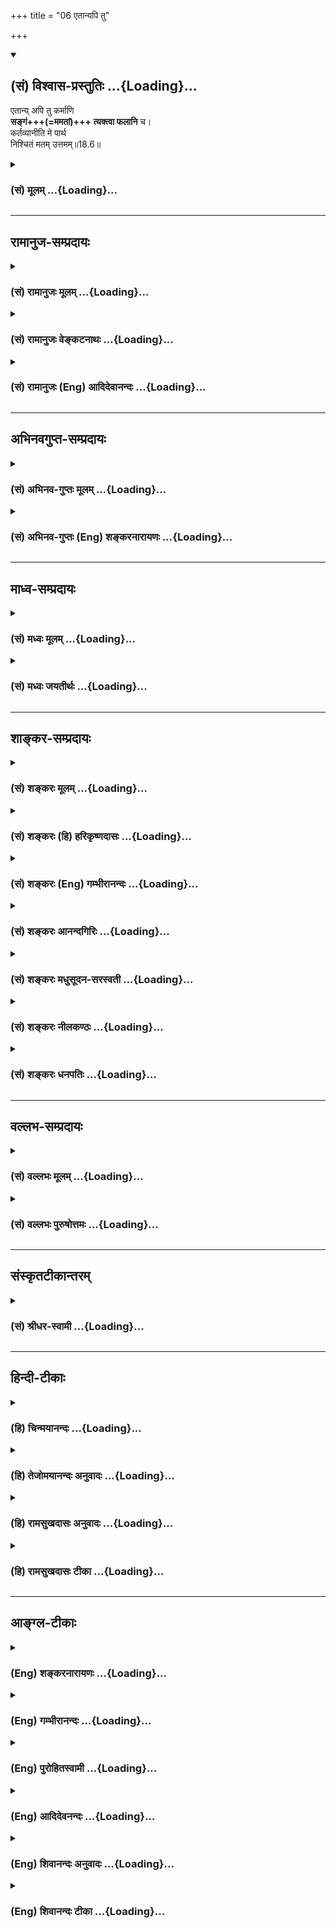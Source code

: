 +++
title = "06 एतान्यपि तु"

+++
<div class="js_include" newlevelforh1="2" title="(सं) विश्वास-प्रस्तुतिः" unfilled url="/purANam_vaiShNavam/mahAbhAratam/06-bhIShma-parva/03-bhagavad-gItA-parva/saMskRtam/vishvAsa-prastutiH/18_moxa-saMnyAsa-yogaH/06_etAnyapi_tu.md">
<details open><summary><h2>(सं) विश्वास-प्रस्तुतिः ...{Loading}...</h2></summary>

एतान्य् अपि तु कर्माणि  
**सङ्गं+++(=ममतां)+++ त्यक्त्वा फलानि** च।  
कर्तव्यानीति मे पार्थ  
निश्चितं मतम् उत्तमम्॥18.6॥
</details>
</div>
<div class="js_include collapsed" newlevelforh1="3" title="(सं) मूलम्" unfilled url="/purANam_vaiShNavam/mahAbhAratam/06-bhIShma-parva/03-bhagavad-gItA-parva/saMskRtam/mUlam/18_moxa-saMnyAsa-yogaH/06_etAnyapi_tu.md">
<details><summary><h3>(सं) मूलम् ...{Loading}...</h3></summary>

एतान्यपि तु कर्माणि सङ्गं त्यक्त्वा फलानि च।  
कर्तव्यानीति मे पार्थ निश्चितं मतमुत्तमम्।।18.6।।
</details>
</div>


_________________
## रामानुज-सम्प्रदायः
<div class="js_include collapsed" newlevelforh1="3" title="(सं) रामानुजः मूलम्" unfilled url="/purANam_vaiShNavam/mahAbhAratam/06-bhIShma-parva/03-bhagavad-gItA-parva/saMskRtam/rAmAnujaH/mUlam/18_moxa-saMnyAsa-yogaH/06_etAnyapi_tu.md">
<details><summary><h3>(सं) रामानुजः मूलम् ...{Loading}...</h3></summary>

।।18.6।। यस्मात् मनीषिणां यज्ञदानतपःप्रभृतीनि पावनानि; तस्माद् उपासनवद्
**एतानि अपि** यज्ञादीनि **कर्माणि** मदाराधनरूपाणि **सङ्गं** कर्मणि ममतां
**फलानि च त्यक्त्वा** अहरह आप्रयाणाद् उपासननिर्वृत्तये मुमुक्षुणा
**कर्तव्यानि इति** मम **निश्चितम् उत्तमं मतम्।**

</details>
</div>
<div class="js_include collapsed" newlevelforh1="3" title="(सं) रामानुजः वेङ्कटनाथः" unfilled url="/purANam_vaiShNavam/mahAbhAratam/06-bhIShma-parva/03-bhagavad-gItA-parva/saMskRtam/rAmAnujaH/venkaTanAthaH/18_moxa-saMnyAsa-yogaH/06_etAnyapi_tu.md">
<details><summary><h3>(सं) रामानुजः वेङ्कटनाथः ...{Loading}...</h3></summary>

  
  
।।18.6।। एवं पावनत्वोक्त्यात्याज्यं दोषवत् \[18।3\] इति पक्षः
प्रतिक्षिप्तः। निश्चयं श्रृणु \[18।4\] इत्यादिनोक्त एवार्थःएतान्यपि इति
श्लोकेन निर्दोषत्वाध्यवसायार्थं निगमनात्मना दृढीक्रियत इत्यपुनरुक्तिः।
हेतुसाध्यभावेन पूर्वोत्तरग्रन्थौ सङ्गमयतियस्मादिति।
मनीषिशब्दसूचितोपासनसमानयोगक्षेमताद्योतनाय अपिशब्द इत्याह --
उपासनवदेतान्यपीति। परमात्मप्रीतिद्वारा कर्मणां
पावनत्वादिसिद्ध्यर्थमाहमदाराधनरूपाणीति। सङ्गशब्दस्य फलत्यागोक्त्या
पुनरुक्तिं परिहरतिकर्मणि ममतामिति। निश्चितमिति -- नात्र पुनस्त्वया
संशयितव्यमिति भावः। उत्तममिति -- असर्वज्ञानामन्येषामेतद्विरुद्धं
स्वरूपत्यागादिमतं सर्वमधमत्वादनादरणीयमिति भावः।  
  

</details>
</div>
<div class="js_include collapsed" newlevelforh1="3" title="(सं) रामानुजः (Eng) आदिदेवानन्दः" unfilled url="/purANam_vaiShNavam/mahAbhAratam/06-bhIShma-parva/03-bhagavad-gItA-parva/saMskRtam/rAmAnujaH/english/AdidevAnandaH/18_moxa-saMnyAsa-yogaH/06_etAnyapi_tu.md">
<details><summary><h3>(सं) रामानुजः (Eng) आदिदेवानन्दः ...{Loading}...</h3></summary>

18.6 Since sacrifices, gifts, austerities etc., are the means for the
purification of the wise, therefore, it is My decided and final view
that they should be performed as a part of my worship until one's death,
renouncing attachment, viz., possessiveness towards actions and their
fruits.

</details>
</div>


_________________
## अभिनवगुप्त-सम्प्रदायः
<div class="js_include collapsed" newlevelforh1="3" title="(सं) अभिनव-गुप्तः मूलम्" unfilled url="/purANam_vaiShNavam/mahAbhAratam/06-bhIShma-parva/03-bhagavad-gItA-parva/saMskRtam/abhinava-guptaH/mUlam/18_moxa-saMnyAsa-yogaH/06_etAnyapi_tu.md">
<details><summary><h3>(सं) अभिनव-गुप्तः मूलम् ...{Loading}...</h3></summary>

।।18.4 -- 18.11।। तदत्रैव विशेषनिर्णयाय मतान्युपन्यस्यति -- त्याज्यमिति।
दोषवत् हिंसादिमत्त्वात् +++(S हिंसादित्त्वात ;N हिंसादिसत्त्वात् )+++
पापयुक्तम्। तत् कर्म,+++(S;;N substitutes फलं for कर्म )+++ त्याज्यम्; न
सर्वं शुभफलम् इति केचित् त्यागे विशेषं मन्यन्ते साङ्ख्यगृह्या इव। अन्ये
तु मीमांसककञ्चुकानुप्रविष्टाः +++(K मीमांसाकंचुक -- )+++ -- क्रत्वर्थोऽहि
शास्त्रादवगम्यते +++(S. IV; i; 2 )+++ इति। तथातस्माद्या वैदिकी हिंसा -- +++(SV.
I; i; 2; verse 23 )+++इत्यादिनयेन इतिकर्तव्यतांशभागिनी हिंसा +++(S;;N omit
हिंसा )+++ हिंसैव न भवति। न हिंस्यात् इति सामान्यशास्त्रस्य तत्र बाधनात्
श्येनाद्येव तु ( श्येन द्येव न तु ) हिंसा। फलांशे भावनायाश्च
प्रत्ययोऽनुविधायकः +++(SV; I; i; 2; verse 222 )+++ इति। अ \[ तोऽ \] न्यान्
हिंसादियोगिनोऽपि न त्यजेत्। शास्त्रैकशरणकार्याकार्यविभागाः पण्डिता इति
मन्यन्ते।।3।। निश्चयमित्यादि अभिधीयते इत्यन्तम्। तत्र त्वयं निश्चयः --
प्राग्लक्षितगुणस्वरूपवैचित्र्यात् त्यागस्यैव सत्त्वरजस्तमोमय्या
चित्तवृत्त्या क्रियमाणस्य तद्विशिष्टस्वभावावभासित \[ त्वात् \]
वस्तुस्थित्या त्यागो नाम परब्रह्मविदां +++(; N परमब्रह्म -- )+++
सिद्ध्यसिद्ध्यादिषु समतया रागद्वेषपरिहारेण फलप्रेप्साविरहेण (
फलप्रेक्षा) कर्मणां निर्वर्त्तनम्। अत एव आह -- राजसं तामसं च त्यागं
कृत्वा न कश्चित् ( न किंचित् ) \[ त्याग \] फलसंबन्धः; इति। सात्त्विकस्य
तु त्यागात् ( त्यागस्य )। शास्त्रार्थपालनात्मकं फलम्।
त्यक्तगुणग्रामग्रहस्य पुनर्मुनेः सत्यतः त्यागवाचो युक्तिरुपपत्तिमती।

</details>
</div>
<div class="js_include collapsed" newlevelforh1="3" title="(सं) अभिनव-गुप्तः (Eng) शङ्करनारायणः" unfilled url="/purANam_vaiShNavam/mahAbhAratam/06-bhIShma-parva/03-bhagavad-gItA-parva/saMskRtam/abhinava-guptaH/english/shankaranArAyaNaH/18_moxa-saMnyAsa-yogaH/06_etAnyapi_tu.md">
<details><summary><h3>(सं) अभिनव-गुप्तः (Eng) शङ्करनारायणः ...{Loading}...</h3></summary>

18.6 See Comment under 18.11

</details>
</div>


_________________
## माध्व-सम्प्रदायः
<div class="js_include collapsed" newlevelforh1="3" title="(सं) मध्वः मूलम्" unfilled url="/purANam_vaiShNavam/mahAbhAratam/06-bhIShma-parva/03-bhagavad-gItA-parva/saMskRtam/madhvaH/mUlam/18_moxa-saMnyAsa-yogaH/06_etAnyapi_tu.md">
<details><summary><h3>(सं) मध्वः मूलम् ...{Loading}...</h3></summary>

।।18.6।। Sri Madhvacharya did not comment on this sloka.,

</details>
</div>
<div class="js_include collapsed" newlevelforh1="3" title="(सं) मध्वः जयतीर्थः" unfilled url="/purANam_vaiShNavam/mahAbhAratam/06-bhIShma-parva/03-bhagavad-gItA-parva/saMskRtam/madhvaH/jayatIrthaH/18_moxa-saMnyAsa-yogaH/06_etAnyapi_tu.md">
<details><summary><h3>(सं) मध्वः जयतीर्थः ...{Loading}...</h3></summary>

।।18.6।। Sri Jayatirtha did not comment on this sloka.  
  

</details>
</div>


_________________
## शाङ्कर-सम्प्रदायः
<div class="js_include collapsed" newlevelforh1="3" title="(सं) शङ्करः मूलम्" unfilled url="/purANam_vaiShNavam/mahAbhAratam/06-bhIShma-parva/03-bhagavad-gItA-parva/saMskRtam/shankaraH/mUlam/18_moxa-saMnyAsa-yogaH/06_etAnyapi_tu.md">
<details><summary><h3>(सं) शङ्करः मूलम् ...{Loading}...</h3></summary>

।।18.6।। --,**एतान्यपि तु कर्माणि** यज्ञदानतपांसि पावनानि उक्तानि सङ्गम्
आसक्तिं तेषु **त्यक्त्वा फलानि च** तेषां परित्यज्य **कर्तव्यानि**
**इति** अनुष्ठेयानि इति **मे** मम **निश्चितं मतम् उत्तमम्**।।  
  
निश्चयं शृणु मे तत्र (गीता 18।4) इति प्रतिज्ञाय; पावनत्वं च हेतुम्
उक्त्वा; एतान्यपि कर्माणि कर्तव्यानि इत्येतत् निश्चितं मतमुत्तमम् इति
प्रतिज्ञातार्थोपसंहार एव; न अपूर्वार्थं वचनम्; एतान्यपि इति
प्रकृतसंनिकृष्टार्थत्वोपपत्तेः। सासङ्गस्य फलार्थिनः बन्धहेतवः एतान्यपि
कर्माणि मुमुक्षोः कर्तव्यानि इति अपिशब्दस्य अर्थः। न तु अन्यानि कर्माणि
अपेक्ष्य एतान्यपि इति उच्यते।।  
  
अन्ये तु वर्णयन्ति -- नित्यानां कर्मणां फलाभावात् सङ्गं त्यक्त्वा फलानि
च इति न उपपद्यते। अतः एतान्यपि इति यानि काम्यानि कर्माणि नित्येभ्यः
अन्यानि; एतानि अपि कर्तव्यानि; किमुत यज्ञदानतपांसि नित्यानि इति। तत्
असत्; नित्यानामपि कर्मणाम् इह फलवत्त्वस्य उपपादितत्वात् यज्ञो दानं
तपश्चैव पावनानि (गीता 18।5) इत्यादिना वचनेन। नित्यान्यपि कर्माणि
बन्धहेतुत्वाशङ्कया जिहासोः मुमुक्षोः कुतः काम्येषु प्रसङ्गः दूरेण ह्यवरं
कर्म (गीता 2।49) इति च निन्दितत्वात्; यज्ञार्थात् कर्मणोऽन्यत्र (गीता
3।9) इति च काम्यकर्मणां बन्धहेतुत्वस्य निश्चितत्वात्; त्रैगुण्यविषया
वेदाः (गीता 2।45) त्रैविद्या मां सोमपाः (गीता 9।19) क्षीणे पुण्ये
मर्त्यलोकं विशन्ति (गीता 9।21) इति च; दूरव्यवहितत्वाच्च; न काम्येषु
एतान्यपि इति व्यपदेशः।। तस्मात् अज्ञस्य अधिकृतस्य मुमुक्षोः --,

</details>
</div>
<div class="js_include collapsed" newlevelforh1="3" title="(सं) शङ्करः (हि) हरिकृष्णदासः" unfilled url="/purANam_vaiShNavam/mahAbhAratam/06-bhIShma-parva/03-bhagavad-gItA-parva/saMskRtam/shankaraH/hindI/harikRShNadAsaH/18_moxa-saMnyAsa-yogaH/06_etAnyapi_tu.md">
<details><summary><h3>(सं) शङ्करः (हि) हरिकृष्णदासः ...{Loading}...</h3></summary>

।।18.6।। जो पवित्र करनेवाले बतलाये गये हैं; ऐसे ये यज्ञ; दान और तपरूप
कर्म भी तद्विषयक आसक्ति और फलका त्याग करके ही किये जाने चाहिये; अर्थात्
आसक्ति और फलके त्यागपूर्वक ही इनका अनुष्ठान करना उचित है। यह मेरा निश्चय
किया हुआ उत्तम मत है। इस विषयमें मेरा निश्चय सुन इस प्रकार प्रतिज्ञा
करके और ( उनकी कर्तव्यतामें ) पावनत्वरूप हेतु बतलाकर जो ऐसा कहना है कि;
ये कर्म किये जाने चाहिये यह मेरा निश्चित उत्तम मत है यह प्रतिज्ञा किये
हुए विषयका उपसंहार ही है; किसी अपूर्व विषयका वर्णन नहीं है क्योंकि एतानि
शब्दका आशय प्रकरणमें अत्यन्त निकटवर्ती विषयको ही लक्ष्य कराना होता है।
आसक्तियुक्त और फलेच्छुक मनुष्योंके लिये यद्यपि ये ( यज्ञ; दान और तपरूप )
कर्म बन्धनके कारण हैं; तो भी मुमुक्षुको ( फलआसक्तिसे रहित होकर ) करने
चाहिये; यही अपि शब्दका अभिप्राय है। यहाँ,( यज्ञ; दान और तपसे अतिरिक्त )
अन्य ( काम्य ) कर्मोंको लक्ष्य करके एतानि के साथ अपि शब्दका,प्रयोग नहीं
है। कुछ अन्य टीकाकार कहते हैं कि नित्यकर्मोंके फलका अभाव होनेके कारण
उनको फल और आसक्ति छोड़कर कर्तव्य बतलाना नहीं बन सकता; ( अतः ) एतान्यपि
इस पदका अभिप्राय यह है कि जो नित्यकर्मोंसे अतिरिक्त काम्य कर्म है वे भी
करने चाहिये; फिर यज्ञ; दान और तपरूप नित्यकर्मोंके विषयमें तो कहना ही
क्या है। यह अर्थ ( करना ) ठीक नहीं क्योंकि यज्ञो दानं तपश्चैव पावनानि
इत्यादि वचनोंसे नित्यकर्मोंका भी फल होता है यह सिद्ध किया गया है।
नित्यकर्मोंको भी बन्धनकारक होनेकी आशङ्कासे छोड़नेकी इच्छा रखनेवाले
मुमुक्षुकी प्रवृत्ति काम्यकर्मोंमें कैसे हो सकती है इसके सिवा सकाम कर्म
अत्यन्त निकृष्ट हैं इस कथनमें काम्यकर्मोंकी निन्दा की जानेके कारण
और,यथार्थ कर्मके अतिरिक्त अन्य कर्म बन्धन कारक हैं इस कथनसे काम्यकर्म
बन्धनकारक माने जानेके कारण; एवं वेद त्रिगुणात्मक (संसार) को विषय
करनेवाले हैं तीनों वेदोंको जाननेवाले सोमरस पीनेवाले पुण्य क्षीण होनेपर
मृत्युलोकमें आ जाते हैं ऐसा कहा जानेके कारण और साथ ही काम्यकर्मोंका विषय
बहुत दूर व्यवधानयुक्त होनेके कारण भी ( यह सिद्ध होता है कि ) एतान्यपि यह
कथन काम्यकर्मोंके विषयमें नहीं है।

</details>
</div>
<div class="js_include collapsed" newlevelforh1="3" title="(सं) शङ्करः (Eng) गम्भीरानन्दः" unfilled url="/purANam_vaiShNavam/mahAbhAratam/06-bhIShma-parva/03-bhagavad-gItA-parva/saMskRtam/shankaraH/english/gambhIrAnandaH/18_moxa-saMnyAsa-yogaH/06_etAnyapi_tu.md">
<details><summary><h3>(सं) शङ्करः (Eng) गम्भीरानन्दः ...{Loading}...</h3></summary>

18.6 Tu, but; api, even; etani, these; karmani, actions, viz sacrifice,
charity and austerity, which have been spoken of as purifiers;
kartavyani, have to be undertaken; tyaktva, by renouncing; sangam,
attachment to them; and by giving up (hankering for) their phalani,
results. Iti, this; is me, My; niscitam, firm; and uttamam, best; matam,
conculsion. Having promised, 'hear from Me the firm conclusion regarding
that (tyaga)' (4) and also adduced the reason that they are purifiers,
the utterance, 'Even these actions have to be performed. This is the
firm and best conclusion', is only by way of concluding the promised
subject-matter; this sentence does not introduce a fresh topic. For it
stands to reason that the phrase 'even these' refers to some immediate
topic under discussion. The implication of the word api (even) is: 'Even
these acts, which are causes of bondage to one who has attachment and
who hankers after their results, have to be undertaken by a seeker of
Liberation.' But the phrase 'even these' is not used in relation to
other acts. Others explain (thus): Since the nityakarmas have no
results, therefore (in their case) it is illogical to say, 'by giving up
attachment and (hankering for their) results'. The meaning of the phrase
etani api (even these) is that, 'even these rites and duties, which are
undertaken for desired results and are different from the nityakarmas,
have to be undertaken. What to speak of the nityakarmas like sacrifice,
charity and austerity!' (Reply:) This is wrong since it has been
established by the text, 'sacrifice, charity and austerity are verily
the purifiers,' that even the nityakarmas have results. For a seeker of
Liberation who wants to give up even the nityakarmas from fear of their
being causes of bondage, how can there be any association with actions
done for desired results; Moreover, the phrase etani api cannot apply to
actions done for desired results (kamyakarmas), since they have been
denigrated in, '৷৷.indeed, actions is ite inferior' (2.49), and in,
'৷৷.by actions other than that action meant for God' (3.9), and since,
on the strength of the texts \[Which support the two earlier
arguments.\], 'the Vedas have the three alities as their object' (2.45),
'Those who are versed in the Vedas, who are drinkers of Soma,৷৷.(pray
for the heavenly goal by worshipping) Me' (9.20), and 'they enter into
the human world on the exhaustion of their merit' (9.21), it has been
definitely stated that actions done for desired results are causes of
bondage; and also because they are far removed from the context.

</details>
</div>
<div class="js_include collapsed" newlevelforh1="3" title="(सं) शङ्करः आनन्दगिरिः" unfilled url="/purANam_vaiShNavam/mahAbhAratam/06-bhIShma-parva/03-bhagavad-gItA-parva/saMskRtam/shankaraH/AnandagiriH/18_moxa-saMnyAsa-yogaH/06_etAnyapi_tu.md">
<details><summary><h3>(सं) शङ्करः आनन्दगिरिः ...{Loading}...</h3></summary>

।।18.6।। प्रतिज्ञातमर्थमुपसंहरति -- **एतान्यपीति।** उपसंहारश्लोकाक्षराणि
व्याकरोति -- **एतानीत्यादिना।** अक्षरार्थमुक्त्वा तात्पर्यार्थमाह --
**निश्चयमिति।** प्रकृतार्थोपसंहारे गमकमाह -- **एतान्यपीति।** अपिशब्दस्य
विवक्षितमर्थं दर्शयति -- **सासङ्गस्येति।** व्यावर्त्यं कीर्तयति --
**नत्विति।** एतान्यपीत्यादिवाक्यं न नित्यकर्मविषयमिति मतमुपन्यस्यति --
**अन्य इति।** न चेदिदं नित्यकर्मविषयं किंविषयं तर्हीत्याशङ्क्य
वाक्यमवतार्य व्याकरोति -- **एतानीत्यादिना।** नित्यानामफलत्वमुपेत्य
यच्चोद्यं तदयुक्तमिति दूषयति -- **तदसदिति।** यत्तु काम्यान्यपि
कर्तव्यानीति तन्निरस्यति -- **नित्यान्यपीति।** किञ्च काम्यानां भगवता
निन्दितत्वान्न तेषु मुमुक्षोरनुष्ठानमित्याह -- **दूरेणेति।** किञ्च
मुमुक्षोरपेक्षितमोक्षापेक्षया विरुद्धफलत्वात्काम्यकर्मणां न तेषु
तस्यानुष्ठानमित्याह -- **यज्ञार्थादिति।** काम्यानां बन्धहेतुत्वं
निश्चितमित्यत्रैव पूर्वोत्तरवाक्यानुकूल्यं दर्शयति -- **त्रैगुण्येति।**
किञ्च पूर्वश्लोके यज्ञादिनित्यकर्मणां प्रकृतत्वादेतच्छब्देन
संनिहितवाचिना परामर्शात्काम्यकर्मणां चकाम्यानां कर्मणाम् इति व्यवहितानां
संनिहितपरामर्शकैतच्छब्दाविषयत्वान्न काम्यकर्माण्येतान्यपीति
व्यपदेशमर्हतीत्याह -- **दूरेति।**

</details>
</div>
<div class="js_include collapsed" newlevelforh1="3" title="(सं) शङ्करः मधुसूदन-सरस्वती" unfilled url="/purANam_vaiShNavam/mahAbhAratam/06-bhIShma-parva/03-bhagavad-gItA-parva/saMskRtam/shankaraH/madhusUdana-sarasvatI/18_moxa-saMnyAsa-yogaH/06_etAnyapi_tu.md">
<details><summary><h3>(सं) शङ्करः मधुसूदन-सरस्वती ...{Loading}...</h3></summary>

।।18.6।। यदि यज्ञदानतपसामन्तःकरणशोधने सामर्थ्यमस्ति तर्हि फलाभिसन्धिना
कृतान्यपि तानि तच्छोधकानि भवष्यन्ति कृतं फलाभिसन्धित्यागेनेत्यत आह --
एतान्यपीति। तुशब्दः शङ्कानिराकरणार्थः। यद्यपि काम्यान्यपि शुद्धिमादधति
धर्मस्वाभाव्यात्तथापि सा तत्फलभोगोपयोगिन्येव न ज्ञानोपयोगिनी। तदुक्तं
वार्तिककृद्भिःकाम्येऽपि शुद्धिरस्त्येव भोगसिद्ध्यर्थमेव सा।
विड्वराहादिदेहेन न ह्यैन्द्रं भुज्यते फलं इति। ज्ञानोपयोगिनीं तु
शुद्धिमादधति यानि यानि यज्ञादीनि कर्माणि एतानि फलाभिसन्धिपूर्वकत्वेन
बन्धनहेतुभूतान्यपि मुमुक्षुभिः सङ्गमहमेवं करोमीति कर्तृत्वाभिनिवेशं
फलानि चाभिसन्धीयमानानि त्यक्त्वाऽन्तःकरणशुद्धये कर्तव्यानीति मे मम
निश्चितम्। अतएव हे पार्थ; कर्माधिकृतैः कर्माणि त्याज्यानि न त्याज्यानि
वेति द्वयोर्मतयोर्न त्याज्यानीति मम निश्चितं मतमुत्तमं श्रेष्ठम्।
यदुक्तं निश्चयं शृणु मे तत्रेति सोऽयं निश्चय
उपसंहृतःभगवत्पूज्यपादानामभिप्रायोऽयमीरितः। अनिष्णाततया भाष्ये दुरापो
मन्दबुद्धिभिः।

</details>
</div>
<div class="js_include collapsed" newlevelforh1="3" title="(सं) शङ्करः नीलकण्ठः" unfilled url="/purANam_vaiShNavam/mahAbhAratam/06-bhIShma-parva/03-bhagavad-gItA-parva/saMskRtam/shankaraH/nIlakaNThaH/18_moxa-saMnyAsa-yogaH/06_etAnyapi_tu.md">
<details><summary><h3>(सं) शङ्करः नीलकण्ठः ...{Loading}...</h3></summary>

।।18.6।। एवमत्यागपक्षमुक्त्वा औत्सुक्यात्प्रथमं स्वाभिमतं
त्यागात्यागसमुच्चयपक्षं दर्शयति -- **एतानीति।** तुशब्दः
पूर्वोपन्यस्तात्पक्षाद्वैलक्षण्यं दर्शयति। अपिशब्द एवशब्दार्थः। एतान्येव
कर्माणि यज्ञदानतपांसि संङ्गं त्यक्त्वा अहमेतेषां कर्ता मयावश्यमेतानि
कर्तव्यानीत्यभिमानं वयोवर्णाद्यध्यासनिमित्तं त्यक्त्वा एतैः कृतैरहं
स्वर्गं वा चित्तशुद्धिं वा ज्ञानं वा प्राप्स्यामीति फलानि च त्यक्त्वा;
चकारादेषामकरणे मम प्रत्यवायो भविष्यतीत्येतमप्यभिसन्धिं त्यक्त्वा
ब्रह्मनिष्ठेनेवासङ्गस्वभावेन पुरुषेण कर्तव्यानीति एवं प्रकारं मे मम मतम्
उत्तमं पूर्वमताच्छ्रेष्ठम्। तत्र हि कर्तृत्वाभिमानरूपेण सङ्गेन
प्रत्यवायोत्पादभयाच्च कर्मानुष्ठानं विहितम्। अत्र तु
तदभावादसङ्गत्वाद्यंशेन कर्मणां त्यागः स्वरूपेणात्याग इति भेदः।

</details>
</div>
<div class="js_include collapsed" newlevelforh1="3" title="(सं) शङ्करः धनपतिः" unfilled url="/purANam_vaiShNavam/mahAbhAratam/06-bhIShma-parva/03-bhagavad-gItA-parva/saMskRtam/shankaraH/dhanapatiH/18_moxa-saMnyAsa-yogaH/06_etAnyapi_tu.md">
<details><summary><h3>(सं) शङ्करः धनपतिः ...{Loading}...</h3></summary>

।।18.6।। प्रतिज्ञातमर्थपसंहरति। एतानि यज्ञदानतपांसि ससङ्गस्य फलार्थिनो
बन्धहेतवोऽपि कर्माणि मुमुक्षुभिः सङ्गं कर्तृत्वाभिनिवेशं फलानि च
त्यक्त्वा परित्यज्य चित्तशुद्ध्यर्थ कर्तव्यानीत्येतन्निश्चितं मम
परमेश्वरस्य वासुदेवस्य मतम्। यतो ममेदं निश्चितमत उत्तमं सर्वोत्कृष्टम्।
उत्तमत्वान्मम निश्चितमितिव वा। त्वया तु मत्संबन्धिना मदीयं निश्चितं
मतमेवोपादेयमिति सूचनाय संबोधनं पार्थेति। यत्तु अपिशब्द एवशब्दार्थ इति
भाष्यविरुद्धं अन्ये वर्णयन्ति तन्नादर्तव्यम्। सति संभवे
स्वार्थत्यागस्यान्याय्यत्वात्।

</details>
</div>


_________________
## वल्लभ-सम्प्रदायः
<div class="js_include collapsed" newlevelforh1="3" title="(सं) वल्लभः मूलम्" unfilled url="/purANam_vaiShNavam/mahAbhAratam/06-bhIShma-parva/03-bhagavad-gItA-parva/saMskRtam/vallabhaH/mUlam/18_moxa-saMnyAsa-yogaH/06_etAnyapi_tu.md">
<details><summary><h3>(सं) वल्लभः मूलम् ...{Loading}...</h3></summary>

।।18.6।। एवं ब्रह्मवादिनां कर्तव्यत्वे प्राप्तेऽपि तु परन्तु सङ्गं
स्वकर्तृत्वाभिनिवेशं गुणमयरोचनार्थानि फलानि चोक्तविधया त्यक्त्वा
कर्तव्यानीति विचक्षणाभिमतं निश्चितं मे मतम्। उत्तमं
चैतत्सर्वमतेष्वित्याह उत्तममिति।  
  

</details>
</div>
<div class="js_include collapsed" newlevelforh1="3" title="(सं) वल्लभः पुरुषोत्तमः" unfilled url="/purANam_vaiShNavam/mahAbhAratam/06-bhIShma-parva/03-bhagavad-gItA-parva/saMskRtam/vallabhaH/puruShottamaH/18_moxa-saMnyAsa-yogaH/06_etAnyapi_tu.md">
<details><summary><h3>(सं) वल्लभः पुरुषोत्तमः ...{Loading}...</h3></summary>

  
  
।।18.6।। यथा कृतानि पावनानि भवन्ति तथाऽऽह -- एतानीति। तु पुनः
पावनार्थकान्यपि एतानि यज्ञादीनि कर्माणि -- सङ्गं तदभिनिवेशं; च पुनः
फलानि स्वर्गसुखादीनि (त्यक्त्वा) मदाज्ञात्वेन कर्त्तव्यानि इति मे
निश्चितं पूर्वोक्तमतेषु उत्तमं मतम्।  
  

</details>
</div>


_________________
## संस्कृतटीकान्तरम्
<div class="js_include collapsed" newlevelforh1="3" title="(सं) श्रीधर-स्वामी" unfilled url="/purANam_vaiShNavam/mahAbhAratam/06-bhIShma-parva/03-bhagavad-gItA-parva/saMskRtam/shrIdhara-svAmI/18_moxa-saMnyAsa-yogaH/06_etAnyapi_tu.md">
<details><summary><h3>(सं) श्रीधर-स्वामी ...{Loading}...</h3></summary>

।।18.6।। येन प्रकारेण कृतान्येतानि पावनानि भवन्ति तं प्रकारं दर्शयन्नाह
**-- एतानीति।** यानि यज्ञादिकर्माणि मया पावनानीत्युक्तं एतान्येव
कर्तव्यानि। कथम्। सङ्गं कर्तृत्वाभिनिवेशं त्यक्त्वा केवलमीश्वराराधनतया
कर्तव्यानीति फलानि च त्यक्त्वा कर्तव्यानीति च निश्चितं मे मम मतम्। अत
एवोत्तमम्।

</details>
</div>


_________________
## हिन्दी-टीकाः
<div class="js_include collapsed" newlevelforh1="3" title="(हि) चिन्मयानन्दः" unfilled url="/purANam_vaiShNavam/mahAbhAratam/06-bhIShma-parva/03-bhagavad-gItA-parva/hindI/chinmayAnandaH/18_moxa-saMnyAsa-yogaH/06_etAnyapi_tu.md">
<details><summary><h3>(हि) चिन्मयानन्दः ...{Loading}...</h3></summary>

।।18.6।। इन यज्ञ; दान और तपरूप कर्मों का भी पालन करना चाहिए। सम्पूर्ण
गीता में संग अर्थात् आसक्ति शब्द का प्रयोग अनेक स्थलों पर हुआ है; जिसका
अपना एक विशेष अर्थ है। यह शब्द; कर्तृत्वाभिमानी जीव का अपने कर्मफल के
साथ संबंध बताने वाला है। उदाहरणार्थ; नव विवाहित दम्पत्ति को पुत्र की
इच्छा होती है। यह सामान्य इच्छा है। परन्तु; यदि वे कहें; हमें पुत्र ही
चाहिए; पुत्री नहीं; तो उनका यह आग्रह संग या आसक्ति है। ऐसा आग्रह रखना
अविवेक का ही लक्षण है। आसक्ति से अभिभूत पुरुष अपने इष्टफल को प्राप्त करने
में अविवेकपूर्ण या आत्मघातक चिन्ताओं से ग्रस्त हो जाता है। फल प्राप्ति
के पूर्व ही उसके विषय में चिन्ता और व्याकुलता होने से मनुष्य की
कार्यकुशलता समाप्तप्राय हो जाती है। इसलिए भगवान् का उपदेश है कि यज्ञादिक
कर्म भी फलासक्ति के बिना करने चाहिए। यह भगवान् श्रीकृष्ण का अपना मत है।
इसका अर्थ यह नहीं हुआ कि उनका यह सर्वथा मौलिक मत है। वेदों में भी
निष्काम कर्म के सिद्धांत का प्रतिपादन किया गया है। कर्मयोग के जीवन को
अपनाने से अन्तकरण की शुद्धि के द्वारा मनुष्य अपने नित्य शुद्धबुद्ध मुक्त
स्वरूप का साक्षात्कार कर सकता है। भगवान् श्रीकृष्ण अर्जुन को स्नेहपूर्वक
पार्थ कहकर सम्बोधित करते हैं; जो निकट का संबंध बताने वाला नाम है। भगवान्
चाहते हैं कि अर्जुन इसी जीवन पद्धति का,अवलम्बन करे। यज्ञादि कर्मों की
कर्तव्यता को दर्शाने के पश्चात्; भगवान् आगे कहते हैं

</details>
</div>
<div class="js_include collapsed" newlevelforh1="3" title="(हि) तेजोमयानन्दः अनुवादः" unfilled url="/purANam_vaiShNavam/mahAbhAratam/06-bhIShma-parva/03-bhagavad-gItA-parva/hindI/tejomayAnandaH/anuvAdaH/18_moxa-saMnyAsa-yogaH/06_etAnyapi_tu.md">
<details><summary><h3>(हि) तेजोमयानन्दः अनुवादः ...{Loading}...</h3></summary>

।।18.6।। हे पार्थ ! इन कर्मों को भी, फल और आसक्ति को त्यागकर करना चाहिए,
यह मेरा निश्चय किया हुआ उत्तम मत है।।

</details>
</div>
<div class="js_include collapsed" newlevelforh1="3" title="(हि) रामसुखदासः अनुवादः" unfilled url="/purANam_vaiShNavam/mahAbhAratam/06-bhIShma-parva/03-bhagavad-gItA-parva/hindI/rAmasukhadAsaH/anuvAdaH/18_moxa-saMnyAsa-yogaH/06_etAnyapi_tu.md">
<details><summary><h3>(हि) रामसुखदासः अनुवादः ...{Loading}...</h3></summary>

।।18.6।। हे पार्थ ! (पूर्वोक्त यज्ञ, दान और तप -- ) इन कर्मोंको तथा दूसरे
भी कर्मोंको आसक्ति और फलोंका त्याग करके करना चाहिये -- यह मेरा निश्चित
किया हुआ उत्तम मत है।

</details>
</div>
<div class="js_include collapsed" newlevelforh1="3" title="(हि) रामसुखदासः टीका" unfilled url="/purANam_vaiShNavam/mahAbhAratam/06-bhIShma-parva/03-bhagavad-gItA-parva/hindI/rAmasukhadAsaH/TIkA/18_moxa-saMnyAsa-yogaH/06_etAnyapi_tu.md">
<details><summary><h3>(हि) रामसुखदासः टीका ...{Loading}...</h3></summary>

।।18.6।।***व्याख्या --***  **एतान्यपि तु कर्माणि ৷৷. निश्चितं
मतमुत्तमम् --** यहाँ **एतानि** पदसे पूर्वश्लोकमें कहे यज्ञ; दान और तपरूप
कर्मोंकी तथा **अपि** पदसे शास्त्रविहित पठनपाठन; खेतीव्यापार आदि
जीविकासम्बन्धी कर्म शास्त्रकी मर्यादाके अनुसार खानापीना; उठनाबैठना;
सोनाजागना आदि शारीरिक कर्म और परिस्थितिके अनुसार सामने आये अवश्य
कर्तव्यकर्म -- इन सभी कर्मोंको लेना चाहिये। इन समस्त कर्मोंको आसक्ति और
फलेच्छाका त्याग करके जरूर करना चाहिये। अपनी कामना; ममता और आसक्तिका
त्याग करके कर्मोंको केवल प्राणिमात्रके हितके लिये करनेसे कर्मोंका प्रवाह
संसारके लिये और योग अपने लिये हो जाता है। परन्तु कर्मोंको अपने लिये
करनेसे कर्म बन्धनकारक हो जाते हैं -- अपने व्यक्तित्वको नष्ट नहीं होने
देते।  
  
गीतामें कहीं सङ्ग(आसक्ति) के त्यागकी बात आती है और कहीं कर्मोंके फलके
त्यागकी बात आती है। इस श्लोकमें सङ्ग और फल -- दोनोंके त्यागकी बात आयी
है। इसका तात्पर्य यह है कि गीतामें जहाँ सङ्गके त्यागकी बात कही है; वहाँ
उसके साथ फलके त्यागकी बात भी समझ लेनी चाहिये और जहाँ फलके त्यागकी बात
कही है; वहाँ उसके साथ सङ्गके त्यागकी बात भी समझ लेनी चाहिये। यहाँ
अर्जुनने त्यागके तत्त्वकी बात पूछी है अतः भगवान्ने त्यागका यह तत्त्व
बताया है कि सङ्ग (आसक्ति) और फल -- दोनोंका ही त्याग करना चाहिये; जिससे
साधकको यह जानकारी स्पष्ट हो जाय कि आसक्ति न तो कर्ममें रहनी चाहिये और न
फलमें ही रहनी चाहिये। आसक्ति न रहनेसे मन; बुद्धि; इन्द्रियाँ; शरीर आदि
कर्म करनेके औजारों(करणों)में तथा प्राप्त वस्तुओँमें ममता नहीं रहती (गीता
5। 11)।  
  
सङ्ग (आसक्ति या सम्बन्ध) सूक्ष्म होता है और फलेच्छा स्थूल होती है। सङ्ग
या आसक्तिकी सूक्ष्मता वहाँतक है; जहाँ चेतनस्वरूपने नाशवान्के साथ सम्बन्ध
जोड़ा है। वहीँसे आसक्ति पैदा होती है; जिससे जन्ममरण आदि सब अनर्थ होते --
**कारणं गुणसङ्गोऽस्य सदसद्योनिजन्मसु** (गीता 13। 21)। आसक्तिका त्याग
करनेसे नाशवान्के साथ जोड़े हुए सम्बन्धका विच्छेद हो जाता है और
स्वतःस्वाभाविक रहनेवाली असङ्गताका अनुभव हो जाता है। इस विषयमें एक और बात
समझनेकी है कि कई दार्शनिक इस नाशवान् संसारको असत् मानते हैं क्योंकि यह
पहले भी नहीं था और पीछे भी नहीं रहेगा; इसलिये वर्तमानमें भी यह नहीं है
जैसे -- स्वप्न। कई दार्शनिकोंका यह मत है कि संसार परिवर्तनशील है; हरदम
बदलता रहता है; कभी एक रूप नहीं रहता जैसे -- अपना शरीर। कई यह मानते हैं
कि परिवर्तनशील होनेपर भी संसारका कभी अभाव नहीं होता; प्रत्युत तत्त्वसे
सदा रहता है जैसे -- जल (जल ही बर्फ; बादल; भाप और परमाणुरूपसे हो जाता है;
पर स्वरूपसे वह मिटता नहीं)। इस तरह अनेक मतभेद हैं किन्तु नाशवान् जडका
अपने अविनाशी चेतनस्वरूपके साथ कोई सम्बन्ध नहीं है; इसमें किसी भी
दार्शनिकका मतभेद नहीं है। **सङ्गं त्यक्त्वा** पदोंसे भगवान्ने उसी
सम्बन्धका त्याग कहा है। प्रकृति सत् है या असत् है अथवा सत्असत्से विलक्षण
है अनादिसान्त है या अनादिअनन्त है इस झगड़ेमें पड़कर साधकको अपना अमूल्य
समय खर्च नहीं करना चाहिये; प्रत्युत इस प्रकृतिसे तथा प्रकृतिके कार्य
शरीरसंसारसे अपना सम्बन्धविच्छेद करना चाहिये; जो कि स्वतः हो ही रहा है।
स्वतः होनेवाले सम्बन्धविच्छेदका केवल अनुभव करना है कि शरीर तो प्रतिक्षण
बदलता ही रहता है और स्वयं निर्विकाररूपसे सदा ज्योंकात्यों रहता है। अब
प्रश्न यह होता है कि फल क्या है प्रारब्धकर्मके अनुसार अभी हमें जो
परिस्थिति; वस्तु; देश; काल आदि प्राप्त हैं; वह सब कर्मोंका प्राप्त फल है
और भविष्यमें जो परिस्थिति; वस्तु आदि प्राप्त होनेवाली है; वह सब कर्मोंका
अप्राप्त फल है। प्राप्त तथा अप्राप्त फलमें आसक्ति रहनेके कारण ही
प्राप्तमें ममता और अप्राप्तकी कामना होती है। इसलिये भगवान्ने **त्यक्त्वा
फलानि च (टिप्पणी प₀ 873)** कहकर फलोंका त्याग करनेकी बात कही है। कर्मफलका
त्याग क्यों करना चाहिये क्योंकि कर्मफल हमारे साथ रहनेवाला है ही नहीं।
कारण यह है कि जिन कर्मोंसे फल बनता है; उन कर्मोंका आरम्भ और अन्त होता है
अतः उनका फल भी प्राप्त और नष्ट होनेवाला ही है। इसलिये कर्मफलका त्याग
करना है। फलके त्यागमें वस्तुतः फलकी आसक्तिका; कामनाका ही त्याग करना है।
वास्तवमें आसक्ति हमारे स्वरूपमें है नहीं; केवल मानी हुई है। दूसरी बात; जो
अपना स्वरूप होता है; उसका त्याग नहीं होता जैसे -- प्रज्वलित अग्नि उष्णता
और प्रकाशका त्याग नहीं कर सकती। जो चीज अपनी नहीं होती; उसका भी त्याग
नहीं होता जैसे -- संसारमें अनेक वस्तुएँ पड़ी हैं परन्तु उनका हम त्याग
करें -- ऐसा कहना भी नहीं बनता क्योंकि वे वस्तुएँ हमारी हैं ही नहीं।
इसलिये त्याग उसीका होता है; जो वास्तवमें अपना नहीं है; पर जिसको अपना मान
लिया है। ऐसे ही प्रकृति और प्रकृतिके कार्य शरीर आदि हमारे नहीं हैं; फिर
भी उनको हम अपना मानते हैं; तो इस अपनेपनकी मान्यताका ही त्याग करना है।
मनुष्यके सामने कर्तव्यरूपसे जो कर्म आ जाय; उसको फल और आसक्तिका त्याग
करके सावधानीके साथ तत्परतापूर्वक करना चाहिये -- **कर्तव्यानि।**
कर्मयोगमें विधिनिषेधको लेकर अमुक काम करना है और अमुक काम नहीं करना है --
ऐसा विचार तो करना ही है परन्तु अमुक काम ब़ड़ा है और अमुक काम छोटा है --
ऐसा विचार नहीं करना है। कारण कि जहाँ कर्म और उसके फलसे अपना कोई सम्बन्ध
ही नहीं है; वहाँ यह कर्म बड़ा है; यह कर्म छोटा है इस कर्मका फल बड़ा है;
इस कर्मका फल छोटा है -- ऐसा विचार हो ही नहीं सकता। कर्मका बड़ा या छोटा
होना फलकी इच्छाके कारण ही दीखता है; जब कि कर्मयोगमें फलेच्छाका त्याग
होता है। ,कर्म करना रागपूर्तिके लिये भी होता है और रागनिवृत्तिके लिये
भी। कर्मयोगी रागनिवृत्तिके लिये अर्थात् करनेका राग मिटानेके लिये ही
सम्पूर्ण कर्तव्यकर्म करता है -- **आरुरुक्षोर्मुनेर्योगं कर्म
कारणमुच्यते** (गीता 6। 3); **न कर्मणामनारम्भान्नैष्कर्म्यं
पुरुषोऽश्नुते** (गीता 3। 4)। अपने लिये कर्म करनेसे करनेका राग बढ़ता है।
इसलिये कर्मयोगी कोई भी कर्म अपने लिये नहीं करता; प्रत्युत केवल दूसरोंके
हितके लिये ही करता है। उसके स्थूलशरीरमें होनेवाली क्रिया; सूक्ष्मशरीरमें
होनेवाला परहितचिन्तन तथा कारणशरीरमें होनेवाली स्थिरता -- तीनों ही
दूसरोंके हितके लिये होती हैं; अपने लिये नहीं। इसलिये उसका करनेका राग
सुगमतासे मिट जाता है। परमात्मतत्त्वकी प्राप्तिमें संसारका राग ही बाधक
है। अतः राग मिटनेपर कर्मयोगीको परमात्मतत्त्वकी प्राप्ति अपनेआप हो जाती
है (गीता 4। 38)। कर्तव्य शब्दका अर्थ होता है -- जिसको हम कर सकते हैं तथा
जिसको जरूर करना चाहिये और जिसको करनेसे उद्देश्यकी सिद्धि जरूर होती है।
उद्देश्य वही कहलाता है; जो नित्यसिद्ध और अनुत्पन्न है अर्थात् जो अनादि
है और जिसका कभी विनाश नहीं होता। उस उद्देश्यकी सिद्धि मनुष्यजन्ममें ही
होती है और उसकी सिद्धिके लिये ही मनुष्यशरीर मिला है; न कि कर्मजन्य
परिस्थितिरूप सुखदुःख भोगनेके लिये। कर्मजन्य परिस्थिति वह होती है; जो
उत्पन्न और नष्ट होती हो। वह परिस्थिति तो मनुष्यके अलावा पशुपक्षी;
कीटपतङ्ग; वृक्षलता; नारकीयस्वर्गीय आदि योनियोंके प्राणियोंको भी मिलती
है; जहाँ कर्तव्यका कोई प्रश्न ही नहीं है और जहाँ उद्देश्यकी पूर्तिका
अधिकार भी नहीं है। भगवान्के द्वारा अपने मतको **निश्चितम्** कहनेका
तात्पर्य है कि इस मतमें सन्देहकी कोई गुंजाइश नहीं है; यह मत अटल है
अर्थात् यह किञ्चिन्मात्र भी इधरउधर नहीं हो सकता और **उत्तमम्** कहनेका
तात्पर्य है कि,इस मतमें शास्त्रीय दृष्टिसे कोई कमी नहीं है; प्रत्युत यह
पूर्णताको प्राप्त करानेवाला है।  
  
***सम्बन्ध --***  इसी अध्यायके चौथे श्लोकमें भगवान्ने तीन प्रकारके
त्यागकी बात कही थी। अब आगेके तीन श्लोकोंमें उसी त्रिविध त्यागका वर्णन
करते हैं।

</details>
</div>


_________________
## आङ्ग्ल-टीकाः
<div class="js_include collapsed" newlevelforh1="3" title="(Eng) शङ्करनारायणः" unfilled url="/purANam_vaiShNavam/mahAbhAratam/06-bhIShma-parva/03-bhagavad-gItA-parva/english/shankaranArAyaNaH/18_moxa-saMnyAsa-yogaH/06_etAnyapi_tu.md">
<details><summary><h3>(Eng) शङ्करनारायणः ...{Loading}...</h3></summary>

18.6. Even these actions too must be performed by relinishing attachment and fruits : This is my considered best opinion, O son of Prtha !

</details>
</div>
<div class="js_include collapsed" newlevelforh1="3" title="(Eng) गम्भीरानन्दः" unfilled url="/purANam_vaiShNavam/mahAbhAratam/06-bhIShma-parva/03-bhagavad-gItA-parva/english/gambhIrAnandaH/18_moxa-saMnyAsa-yogaH/06_etAnyapi_tu.md">
<details><summary><h3>(Eng) गम्भीरानन्दः ...{Loading}...</h3></summary>

18.6 But even these actions have to be undertaken by renouncing attachment and (hankering for) results. This is My firm and best conclusion, O Parhta.

</details>
</div>
<div class="js_include collapsed" newlevelforh1="3" title="(Eng) पुरोहितस्वामी" unfilled url="/purANam_vaiShNavam/mahAbhAratam/06-bhIShma-parva/03-bhagavad-gItA-parva/english/purohitasvAmI/18_moxa-saMnyAsa-yogaH/06_etAnyapi_tu.md">
<details><summary><h3>(Eng) पुरोहितस्वामी ...{Loading}...</h3></summary>

18.6 But they should be done with detachment and without thought of recompense. This is my final judgment.

</details>
</div>
<div class="js_include collapsed" newlevelforh1="3" title="(Eng) आदिदेवनन्दः" unfilled url="/purANam_vaiShNavam/mahAbhAratam/06-bhIShma-parva/03-bhagavad-gItA-parva/english/AdidevanandaH/18_moxa-saMnyAsa-yogaH/06_etAnyapi_tu.md">
<details><summary><h3>(Eng) आदिदेवनन्दः ...{Loading}...</h3></summary>

18.6 It is My decided and final view that even these acts should be done, O Arjuna, with relinishment of attachment and the fruits thereof.

</details>
</div>
<div class="js_include collapsed" newlevelforh1="3" title="(Eng) शिवानन्दः अनुवादः" unfilled url="/purANam_vaiShNavam/mahAbhAratam/06-bhIShma-parva/03-bhagavad-gItA-parva/english/shivAnandaH/anuvAdaH/18_moxa-saMnyAsa-yogaH/06_etAnyapi_tu.md">
<details><summary><h3>(Eng) शिवानन्दः अनुवादः ...{Loading}...</h3></summary>

18.6 But even these actions should be performed leaving aside attachment and the desire for rewards, O Arjuna; this is My certain and best conviction.

</details>
</div>
<div class="js_include collapsed" newlevelforh1="3" title="(Eng) शिवानन्दः टीका" unfilled url="/purANam_vaiShNavam/mahAbhAratam/06-bhIShma-parva/03-bhagavad-gItA-parva/english/shivAnandaH/TIkA/18_moxa-saMnyAsa-yogaH/06_etAnyapi_tu.md">
<details><summary><h3>(Eng) शिवानन्दः टीका ...{Loading}...</h3></summary>

18.6 एतानि these; अपि even; तु but; कर्माणि actions; सङ्गम् attachment;
त्यक्त्वा leaving; फलानि fruits; च and; कर्तव्यानि should be performed;
इति thus; मे My; पार्थ O Arjuna; निश्चितम् certain; मतम् belief; उत्तमम्
best.Commentary This is a summary of the doctrine of Karma Yoga enunciated before on several occasions. The fault of defect of Karma is certainly not in the action itself; but in the expectation of reward and attachment.Etani api Even these Sacrifice; charity and austerity also;
in the same way as other unselfish actions. Even these refers to acts of sacrifice; charity and austerity. Actions that are performed in an unselfish spirit without attachment and idea of agency; do not stand in the way of your obtaining emancipation. When actions are done without expectation of rewards; Rajas and Tamas are destroyed and the mind is filled with Sattva or purity. Actions done with the spirit of selflessness and with discrimination are instrumental in destroying the bonds of Karma (the law of cause and effect).The Lord said Hear from Me the conclusion or the final truth about renunciation (verse 4 above).
Then He said with all the force of His authority that acts of sacrifice;
charity and austerity should not be given up as they are purifiers of the wise. Even these actions should be performed; etc.; is only the conclusion of what the Lord has stated in verse 4.The word Api (even)
implies that the acts of sacrifice; charity and austerity should be done by an aspirant although they bind one who has attachment to the actions and a desire for their reward.Just as the seeds of trees can be rendered barren by being scorched; so the aspirant burns the fruitbearing tendency of Karma through the abandonment of the desire for the reward.

</details>
</div>
